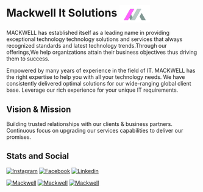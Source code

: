 # Mackwell It Solutions <img src="Asstes/logo_transp.png" width="80px" align="center">

MACKWELL has established itself as a leading name in providing exceptional technology technology solutions and services that always recognized standards and latest 
technology trends.Through our offerings,We help organizations attain their business objectives thus driving them to success.

Empowered by many years of experience in the field of IT. MACKWELL has the right expertise to help you with all your technology needs. We have consistently delivered 
optimal solutions for our wide-ranging global client base. Leverage our rich experience for your unique IT requirements.

## Vision & Mission

Building trusted relationships with our clients & business partners. Continuous focus on upgrading our services capabilities to deliver our promises.

## Stats and Social

 [![Instagram][1.1]][1.2] [![Facebook][2.1]][2.2] [![Linkedin][3.1]][3.2] 
 
 [![Mackwell][4.1]][4.2] [![Mackwell][5.1]][5.2] [![Mackwell][6.1]][6.2]

[1.1]: https://img.shields.io/badge/Instagram-C13584?style=for-the-badge&logo=instagram&logoColor=ffffff
[1.2]: https://www.instagram.com/jnj13007/

[2.1]: https://img.shields.io/badge/Facebook-4267B2?style=for-the-badge&logo=facebook&logoColor=ffffff
[2.2]: https://www.facebook.com/Mackwell-It-Solutions-103927964720375/

[3.1]: https://img.shields.io/badge/Linkedin-2867B2?style=for-the-badge&logo=linkedin&logoColor=ffffff
[3.2]: https://www.linkedin.com/in/julasana-jay-4b3a551b1/

[4.1]: https://img.shields.io/github/last-commit/harshalgami13/Mackwell?color=0d8af0&label=Last%20Commit&logo=github&logoColor=000&style=social
[4.2]: https://harshalgami13.github.io/Mackwell/

[5.1]: https://img.shields.io/github/commit-activity/y/harshalgami13/Mackwell?label=Commit&logo=github&style=social
[5.2]: https://harshalgami13.github.io/Mackwell/

[6.1]: https://img.shields.io/github/watchers/harshalgami13/Mackwell?style=social
[6.2]: https://harshalgami13.github.io/Mackwell/
